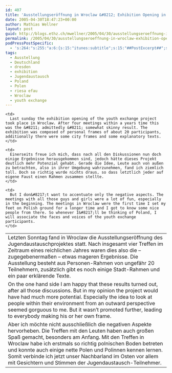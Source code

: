 ```yaml
---
id: 407
title: 'Ausstellungseröffnung in Wroclaw &#8212; Exhibition Opening in Wroclaw'
date: 2005-04-30T18:47:23+00:00
author: Mathias Wellner
layout: post
guid: http://blogs.ethz.ch/mwellner/2005/04/30/ausstellungseroeffnung-in-wroclaw-exhibition-opening-in-wroclaw/
permalink: /2005/04/30/ausstellungseroeffnung-in-wroclaw-exhibition-opening-in-wroclaw/
podPressPostSpecific:
  - 's:264:"s:255:"a:6:{s:15:"itunes:subtitle";s:15:"##PostExcerpt##";s:14:"itunes:summary";s:15:"##PostExcerpt##";s:15:"itunes:keywords";s:17:"##WordPressCats##";s:13:"itunes:author";s:10:"##Global##";s:15:"itunes:explicit";s:7:"Default";s:12:"itunes:block";s:7:"Default";}";";'
tags:
  - Ausstellung
  - Deutschland
  - dresden
  - exhibition
  - Jugendaustausch
  - Poland
  - Polen
  - riesa efau
  - Wroclaw
  - youth exchange
---
```

<table>
  <tr>
    <td>
      Letzten Sonntag fand in Wroclaw die Ausstellungseröffnung des Jugendaustauschprojektes statt. Nach insgesamt vier Treffen im Zeitraum eines reichlichen Jahres waren dies also die &#8211; zugegebenermaßen &#8211; etwas mageren Ergebnisse. Die Ausstellung besteht aus Personen-Rahmen von ungefähr 20 Teilnehmern, zusätzlich gibt es noch einige Stadt-Rahmen und ein paar erklärende Texte.
    </td>
    
    <td>
      Last sunday the exhibition opening of the youth exchange project took place in Wroclaw. After four meetings within a years time this was the &#8211; admittedly &#8211; somewhat skinny result. The exhibition was composed of personal frames of about 20 participants, additionally there were some city frames and some explanatory texts.
    </td>
  </tr>
  
  <tr>
    <td>
      On the one hand side I am happy that these results turned out, after all those discussions. But in my opinion the project would have had much more potential. Especially the idea to look at people within their environment from an outward perspective seemed gorguous to me. But it wasn&#8217;t promoted further, leading to everybody making his or her own frame.
    </td>
    
    <td>
      Einerseits freue ich mich, dass nach all den Diskussionen nun doch einige Ergebnisse herausgekommen sind, jedoch hätte dieses Projekt deutlich mehr Potenzial gehabt. Gerade die Idee, Leute auch von außen zu betrachten, also in ihrer Umgebung wahrzunehmen, fand ich ziemlich toll. Doch so richtig wurde nichts draus, so dass letztlich jeder auf eigene Faust einen Rahmen zusammen stellte.
    </td>
  </tr>
  
  <tr>
    <td>
      Aber ich möchte nicht ausschließlich die negativen Aspekte hervorheben. Die Treffen mit den Leuten haben auch großen Spaß gemacht, besonders am Anfang. Mit den Treffen in Wroclaw habe ich erstmals so richtig polnischen Boden betreten und konnte auch einige nette Polen und Polinnen kennen lernen. Somit verbinde ich jetzt unser Nachbarland im Osten vor allem mit Gesichtern und Stimmen der Jugendaustausch-Teilnehmer.
    </td>
    
    <td>
      But I don&#8217;t want to accentuate only the negative aspects. The meetings with all those guys and girls were a lot of fun, especially in the beginning. The meetings in Wroclaw were the first time I set my feet on Polish ground for a longer time and I got to know some nice people from there. So whenever I&#8217;ll be thinking of Poland, I will associate the faces and voices of the youth exchange participants.
    </td>
  </tr>
</table>